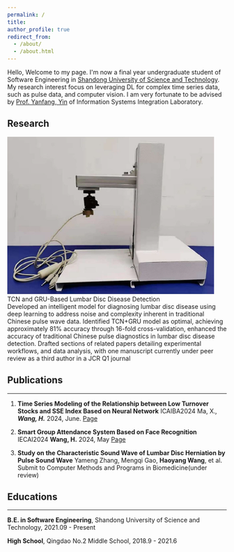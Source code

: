 ```yaml
---
permalink: /
title:
author_profile: true
redirect_from: 
  - /about/
  - /about.html
---
```


Hello, Welcome to my page. I'm now a final year undergraduate student of Software Engineering in [Shandong University of Science and Technology](https://www.sdust.edu.cn/). My research interest focus on leveraging DL for complex time series data, such as pulse data, and computer vision. I am very fortunate to be advised by [Prof. Yanfang, Yin](https://orcid.org/0000-0003-3510-3862) of Information Systems Integration Laboratory.


<a id="Research"></a>
## Research
<div class="project">
  <img src="../images/pulse_machine.png" alt="Project Image" class="project-image">
  <div class="project-description">
    <div class="project-title">TCN and GRU-Based Lumbar Disc Disease Detection</div>
    <div class="project-description"> 
      Developed an intelligent model for diagnosing lumbar disc disease using deep learning to address noise and complexity inherent in traditional Chinese pulse wave data. Identified TCN+GRU model as optimal, achieving approximately 81% accuracy through 16-fold cross-validation, enhanced the accuracy of traditional Chinese pulse diagnostics in lumbar disc disease detection. Drafted sections of related papers detailing experimental workflows, and data analysis, with one manuscript currently under peer review as a third author in a JCR Q1 journal
    </div>
    
  </div>
</div>

<a id="Publications"></a>
## Publications
----
1. **Time Series Modeling of the Relationship between Low Turnover Stocks and SSE Index Based on Neural Network** ICAIBA2024
Ma, X.*, **Wang, H.*** 2024, June. [Page](https://dl.acm.org/doi/10.1145/3690407.3690554)

2.	**Smart Group Attendance System Based on Face Recognition** IECAI2024 **Wang, H.**  2024, May [Page](https://ieeexplore.ieee.org/document/10674833)

3.	**Study on the Characteristic Sound Wave of Lumbar Disc Herniation by Pulse Sound Wave** Yameng Zhang, Mengqi Gao, **Haoyang Wang**, et al.  Submit to Computer Methods and Programs in Biomedicine(under review)

<a id="Education"></a>
## Educations
----
**B.E. in Software Engineering**, Shandong University of Science and Technology, 2021.09 - Present  
  
**High School**, Qingdao No.2 Middle School, 2018.9 - 2021.6

